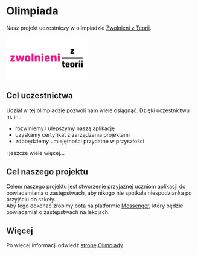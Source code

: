 # Olimpiada

Nasz projekt uczestniczy w olimpiadzie [Zwolnieni z Teorii](https://zwolnienizteorii.pl/).

![Logo Zwolnieni z Teorii](img/zztLogo.png)

## Cel uczestnictwa

Udział w tej olimpiadzie pozwoli nam wiele osiągnąć. Dzięki uczestnictwu m. in.:

* rozwiniemy i ulepszymy naszą aplikację
* uzyskamy certyfikat z zarządzania projektami
* zdobędziemy umiejętności przydatne w przyszłości

i jeszcze wiele więcej...

## Cel naszego projektu

Celem naszego projektu jest stworzenie przyjaznej uczniom aplikacji do powiadamiania o zastępstwach, aby nikogo nie spotkała niespodzianka po przyjściu do szkoły.<br />
Aby tego dokonać zrobimy bota na platformie [Messenger](https://messenger.com), który będzie powiadamiał o zastępstwach na lekcjach.

## Więcej

Po więcej informacji odwiedź [stronę Olimpiady](https://zwolnienizteorii.pl/jak-to-dziala).